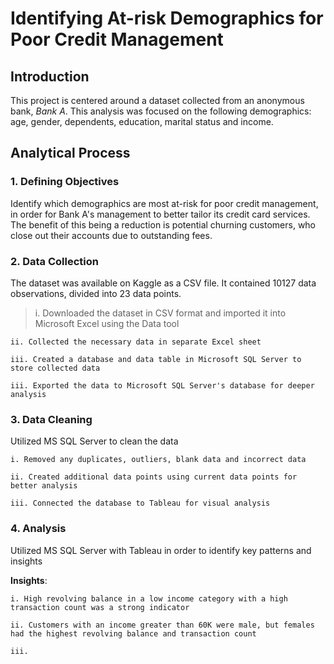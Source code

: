 # Identifying At-risk Demographics for Poor Credit Management

## Introduction

This project is centered around a dataset collected from an anonymous bank, *Bank A*. This analysis was focused on the following demographics: age, gender, dependents, education, marital status and income. 

## Analytical Process

### 1. Defining Objectives

Identify which demographics are most at-risk for poor credit management, in order for Bank A's management to better tailor its credit card services. The benefit of this being a reduction is potential churning customers, who close out their accounts due to outstanding fees.

### 2. Data Collection

The dataset was available on Kaggle as a CSV file. It contained 10127 data observations, divided into 23 data points.

> i. Downloaded the dataset in CSV format and imported it into Microsoft Excel using the Data tool
 
    ii. Collected the necessary data in separate Excel sheet
 
    iii. Created a database and data table in Microsoft SQL Server to store collected data
 
    iii. Exported the data to Microsoft SQL Server's database for deeper analysis

### 3. Data Cleaning

Utilized MS SQL Server to clean the data

    i. Removed any duplicates, outliers, blank data and incorrect data
 
    ii. Created additional data points using current data points for better analysis
 
    iii. Connected the database to Tableau for visual analysis
 
### 4. Analysis

Utilized MS SQL Server with Tableau in order to identify key patterns and insights

**Insights**: 
    
    i. High revolving balance in a low income category with a high transaction count was a strong indicator 
    
    ii. Customers with an income greater than 60K were male, but females had the highest revolving balance and transaction count
    
    iii. 


 


 
